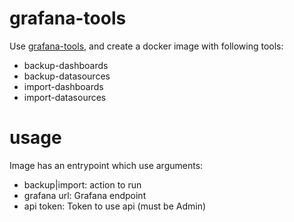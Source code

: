 # grafana-tools

Use [grafana-tools](https://github.com/grafana-tools/sdk), and create a docker image with following tools:

* backup-dashboards
* backup-datasources
* import-dashboards
* import-datasources

# usage

Image has an entrypoint which use arguments:

* backup|import: action to run
* grafana url: Grafana endpoint
* api token: Token to use api (must be Admin)
